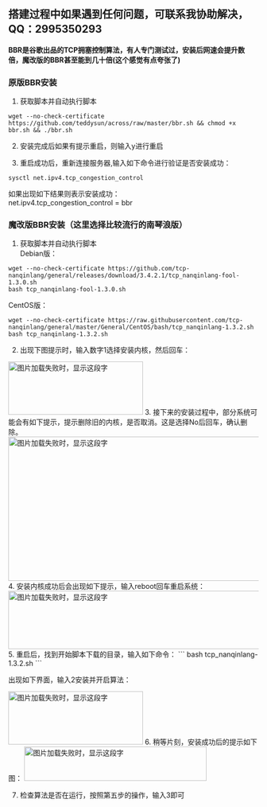 ## **搭建过程中如果遇到任何问题，可联系我协助解决，QQ：2995350293**

**BBR是谷歌出品的TCP拥塞控制算法，有人专门测试过，安装后网速会提升数倍，魔改版的BBR甚至能到几十倍(这个感觉有点夸张了)**

### 原版BBR安装

1. 获取脚本并自动执行脚本
```
wget --no-check-certificate https://github.com/teddysun/across/raw/master/bbr.sh && chmod +x bbr.sh && ./bbr.sh
```
2. 安装完成后如果有提示重启，则输入y进行重启 

3. 重启成功后，重新连接服务器,输入如下命令进行验证是否安装成功：  
```
sysctl net.ipv4.tcp_congestion_control
```
如果出现如下结果则表示安装成功：  
net.ipv4.tcp_congestion_control = bbr   

### 魔改版BBR安装（这里选择比较流行的南琴浪版）
1. 获取脚本并自动执行脚本  
Debian版：
```
wget --no-check-certificate https://github.com/tcp-nanqinlang/general/releases/download/3.4.2.1/tcp_nanqinlang-fool-1.3.0.sh
bash tcp_nanqinlang-fool-1.3.0.sh
```
CentOS版：
```
wget --no-check-certificate https://raw.githubusercontent.com/tcp-nanqinlang/general/master/General/CentOS/bash/tcp_nanqinlang-1.3.2.sh
bash tcp_nanqinlang-1.3.2.sh
```
2. 出现下图提示时，输入数字1选择安装内核，然后回车：  

<img src="https://github.com/smallqiangno/use-guide/blob/master/BBR/bbr1.jpg" width="271" height="107" alt="图片加载失败时，显示这段字"/>  
3. 接下来的安装过程中，部分系统可能会有如下提示，提示删除旧的内核，是否取消。这是选择No后回车，确认删除。

<img src="https://github.com/smallqiangno/use-guide/blob/master/BBR/bbr2.jpg" width="600" height="290" alt="图片加载失败时，显示这段字"/>  
4. 安装内核成功后会出现如下提示，输入reboot回车重启系统：  

<img src="https://github.com/smallqiangno/use-guide/blob/master/BBR/bbr3.jpg" width="559" height="117" alt="图片加载失败时，显示这段字"/>  
5. 重启后，找到开始脚本下载的目录，输入如下命令：  
```
bash tcp_nanqinlang-1.3.2.sh
```  

出现如下界面，输入2安装并开启算法：  

<img src="https://github.com/smallqiangno/use-guide/blob/master/BBR/bbr4.jpg" width="271" height="107" alt="图片加载失败时，显示这段字"/>  
6. 稍等片刻，安装成功后的提示如下图：   

<img src="https://github.com/smallqiangno/use-guide/blob/master/BBR/bbr5.jpg" width="367" height="69" alt="图片加载失败时，显示这段字"/>  

7. 检查算法是否在运行，按照第五步的操作，输入3即可   







